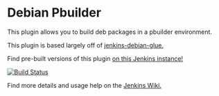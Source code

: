 # Debian Pbuilder

This plugin allows you to build deb packages in a pbuilder environment.

This plugin is based largely off of [jenkins-debian-glue.](
https://jenkins-debian-glue.org/)

Find pre-built versions of this plugin [on this Jenkins instance!](
http://jenkins.rm5248.com/job/debian-pbuilder/)

[![Build Status](
http://jenkins.rm5248.com/buildStatus/icon?job=debian-pbuilder)](
http://jenkins.rm5248.com/job/debian-pbuilder/)

Find more details and usage help on the [Jenkins Wiki.](
https://wiki.jenkins.io/display/JENKINS/Debian+Pbuilder+Plugin)
